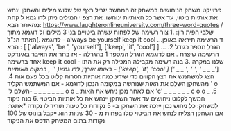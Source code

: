 פרוייקט משחק הניחושים 
במשחק זה המחשב יגריל רצף של שלוש מילים והשחקן ינחש את אותיות ביטוי, עד אשר כל האותיות ינוחשו. 
את רצפ י המילים ניתן לדו גמא ל קחת מהאתר הבא: 
https://www.laughteronlineuniversity.com/three-word-quotes /
שלבי הפית רון: 
.1 צור רשימה של לפחות עשרה ביטויים בני 3 מילים )ל דוגמא מתוך האתר הנ"ל(. 
לדוגמא - 
always be yourself
keep it cool
 ...ד
הרשימה תיראה באופן הבא : 
[ ['always', 'be ', 'yourself'], ['keep', 'it', 'cool'] ] …
.2 הגרל מספר כגודל הרשימה שיצרת . 
אם לדוגמא הוגרל המספר 1 בהגרלה - אז בחר את האיבר באינדקס אחד ברשימה 
keep it cool - שלנו במקרה
.3 בנה רשימה מקבילה המכילה רק את התו '_' , במקום האותיות )באותו אורך( 
לדו גמא - 
['keep', 'it', 'cool']
['_ _ _ _', '_ _', '_ _ _ _']
.4 הצג למשתמש את רצץ הקווים כדי שידע כמה אותיות חסרות 
קלוט בכל פעם אות מהשחקן 
השלם את האות שנוחשה במקומה הנכון 
לדוגמא - 
אם המשתמש הקליד ' o 'השלם ל- 
_ _ _ _ _ _ _ o o _
אם לאחר מכן ניחש את האות 'c'
_ _ _ _ _ _ c o o _
.5 המשך לקלוט ניחושים עד אשר השחקן יינחש את כל אותיות הביטוי 
.6 בנה ניקוד למשחק: 
כל ניחוש נכון ייזכה את השחקן ב- 5 נקודות 
כל טעות תוריד לו נקודה 
*אתגר: אם השחקן הצליח לנחש את הביטוי כולו בפחות מ - 30 שניות הוא ייקבל בונוס של 100 
נקודות 
בתום המשחק הדפס את הניקוד